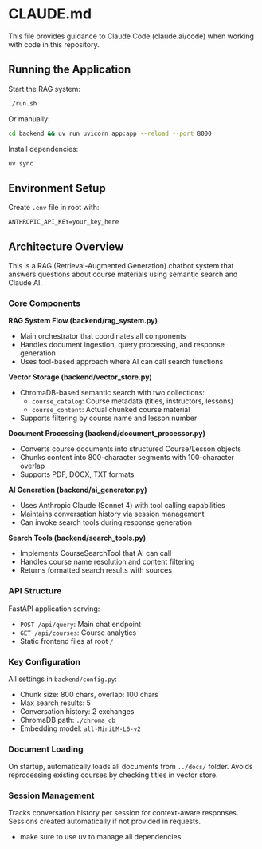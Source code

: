 # CLAUDE.md

This file provides guidance to Claude Code (claude.ai/code) when working with code in this repository.

## Running the Application

Start the RAG system:
```bash
./run.sh
```

Or manually:
```bash
cd backend && uv run uvicorn app:app --reload --port 8000
```

Install dependencies:
```bash
uv sync
```

## Environment Setup

Create `.env` file in root with:
```
ANTHROPIC_API_KEY=your_key_here
```

## Architecture Overview

This is a RAG (Retrieval-Augmented Generation) chatbot system that answers questions about course materials using semantic search and Claude AI.

### Core Components

**RAG System Flow (backend/rag_system.py)**
- Main orchestrator that coordinates all components
- Handles document ingestion, query processing, and response generation
- Uses tool-based approach where AI can call search functions

**Vector Storage (backend/vector_store.py)**  
- ChromaDB-based semantic search with two collections:
  - `course_catalog`: Course metadata (titles, instructors, lessons)
  - `course_content`: Actual chunked course material
- Supports filtering by course name and lesson number

**Document Processing (backend/document_processor.py)**
- Converts course documents into structured Course/Lesson objects
- Chunks content into 800-character segments with 100-character overlap
- Supports PDF, DOCX, TXT formats

**AI Generation (backend/ai_generator.py)**
- Uses Anthropic Claude (Sonnet 4) with tool calling capabilities
- Maintains conversation history via session management
- Can invoke search tools during response generation

**Search Tools (backend/search_tools.py)**
- Implements CourseSearchTool that AI can call
- Handles course name resolution and content filtering
- Returns formatted search results with sources

### API Structure

FastAPI application serving:
- `POST /api/query`: Main chat endpoint
- `GET /api/courses`: Course analytics 
- Static frontend files at root `/`

### Key Configuration

All settings in `backend/config.py`:
- Chunk size: 800 chars, overlap: 100 chars
- Max search results: 5
- Conversation history: 2 exchanges
- ChromaDB path: `./chroma_db`
- Embedding model: `all-MiniLM-L6-v2`

### Document Loading

On startup, automatically loads all documents from `../docs/` folder. Avoids reprocessing existing courses by checking titles in vector store.

### Session Management

Tracks conversation history per session for context-aware responses. Sessions created automatically if not provided in requests.
- make sure to use uv to manage all dependencies
